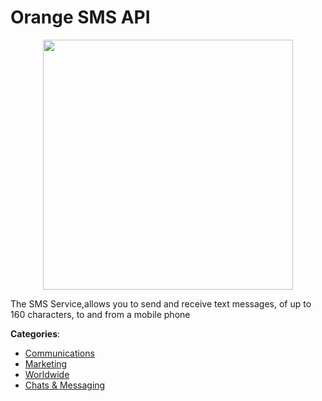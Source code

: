 # Orange SMS API
<p align="center">
    <img width="400" src="https://raw.githubusercontent.com/apis-list/apis-list/apis/orange-sms-api/logo_256x256.png" />
</p>

The SMS Service,allows you to send and receive text messages, of up to 160 characters, to and from a mobile phone



**Categories**:
- [Communications](https://github.com/apis-list/apis-list#communications)
- [Marketing](https://github.com/apis-list/apis-list#marketing)
- [Worldwide](https://github.com/apis-list/apis-list#worldwide)
- [Chats & Messaging](https://github.com/apis-list/apis-list#chats-and-messaging)





